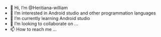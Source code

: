- 👋 Hi, I’m @Heritiana-william
- 👀 I’m interested in Android studio and other programmation languages
- 🌱 I’m currently learning Android studio
- 💞️ I’m looking to collaborate on ...
- 📫 How to reach me ...

<!---
Heritiana-william/Heritiana-william is a ✨ special ✨ repository because its `README.md` (this file) appears on your GitHub profile.
You can click the Preview link to take a look at your changes.
--->
